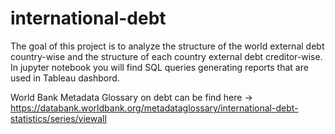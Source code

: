 # international-debt

The goal of this project is to analyze the structure of the world external debt country-wise and the structure of each country external debt creditor-wise. 
In jupyter notebook you will find SQL queries generating reports that are used in Tableau dashbord.

World Bank Metadata Glossary on debt can be find here -> https://databank.worldbank.org/metadataglossary/international-debt-statistics/series/viewall
